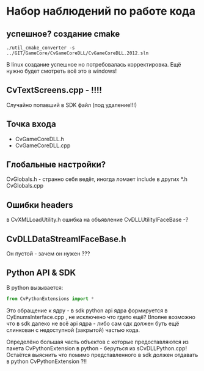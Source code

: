 
Набор наблюдений по работе кода
===============================

успешное? создание cmake
------------------------

```
./util_cmake_converter -s ../GIT/GameCore/CvGameCoreDLL/CvGameCoreDLL.2012.sln
```

В linux создание успешное но потребовалась корректировка. 
Ещё нужно будет смотреть всё это в windows!


CvTextScreens.cpp - !!!!
------------------------
Случайно попавший в SDK файл (под удаление!!!)



Точка входа
-----------

 * CvGameCoreDLL.h
 * CvGameCoreDLL.cpp


Глобальные настройки?
---------------------

CvGlobals.h - странно себя ведёт, иногда ломает include в других *.h
CvGlobals.cpp


Ошибки headers
--------------
в CvXMLLoadUtility.h ошибка на объявление CvDLLUtilityIFaceBase -?


CvDLLDataStreamIFaceBase.h
--------------------------
Он пустой - зачем он нужен ???


Python API & SDK
----------------

В python вызывается:

```python
from CvPythonExtensions import *
```

Это обращение к ядру - в sdk python api ядра формируется в CyEnumsInterface.cpp ,
не исключено что гдето ещё? 
Вполне возможно что в sdk далеко не всё api ядра -
либо сам сдк должен буть ещё слинкован с недоступной (закрытой) частью кода.


Определёно большая часть объектов с которые предоставляются из пакета CvPythonExtension в python - 
беруться из sCvDLLPython.cpp!
Остаётся выяснить что помимо представленного в sdk должен отдавать в python CvPythonExtension ?!! 


